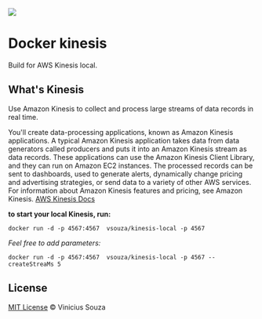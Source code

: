 <img src="http://ypereirareis.github.io/assets/images/posts/docker.svg" />

# Docker kinesis

Build for AWS Kinesis local.

## What's Kinesis

Use Amazon Kinesis to collect and process large streams of data records in real time.

You'll create data-processing applications, known as Amazon Kinesis applications. A typical Amazon Kinesis application takes data from data generators called producers and puts it into an Amazon Kinesis stream as data records. These applications can use the Amazon Kinesis Client Library, and they can run on Amazon EC2 instances. The processed records can be sent to dashboards, used to generate alerts, dynamically change pricing and advertising strategies, or send data to a variety of other AWS services. For information about Amazon Kinesis features and pricing, see Amazon Kinesis.
[AWS Kinesis Docs](http://docs.aws.amazon.com/kinesis/latest/dev/introduction.html)


__to start your local Kinesis, run:__

`docker run -d -p 4567:4567  vsouza/kinesis-local -p 4567`

*Feel free to add parameters:*

`docker run -d -p 4567:4567  vsouza/kinesis-local -p 4567 --createStreaMs 5`

## License

[MIT License](http://vsouza.mit-license.org/) © Vinicius Souza
